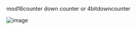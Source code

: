mod16counter down counter or 4bitdowncounter

![image](https://user-images.githubusercontent.com/81949971/216817093-11046153-e973-49a2-9d6c-d7a583df5bf4.png)
